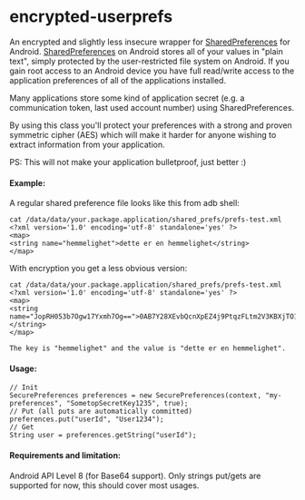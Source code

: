 encrypted-userprefs
===================

An encrypted and slightly less insecure wrapper for [SharedPreferences](http://developer.android.com/reference/android/content/SharedPreferences.html) for Android. 
[SharedPreferences](http://developer.android.com/reference/android/content/SharedPreferences.html) on Android stores all of your values in "plain text", simply protected by the user-restricted file system on Android.
If you gain root access to an Android device you have full read/write access to the application preferences of all of the applications installed.

Many applications store some kind of application secret (e.g. a communication token, last used account number) using SharedPreferences. 

By using this class you'll protect your preferences with a strong and proven symmetric cipher (AES) which will make it harder for anyone wishing to extract information from your application. 

PS: This will not make your application bulletproof, just better :)

#### Example:
A regular shared preference file looks like this from adb shell:

    cat /data/data/your.package.application/shared_prefs/prefs-test.xml
    <?xml version='1.0' encoding='utf-8' standalone='yes' ?>
    <map>
    <string name="hemmelighet">dette er en hemmelighet</string>
    </map>
    
With encryption you get a less obvious version:

	cat /data/data/your.package.application/shared_prefs/prefs-test.xml
    <?xml version='1.0' encoding='utf-8' standalone='yes' ?>
    <map>
    <string name="JopRH053b7Ogw17Yxmh7Og==">0AB7Y28XEvbQcnXpEZ4j9PtqzFLtm2V3KBXjTO1V704=</string>
    </map>

    The key is "hemmelighet" and the value is "dette er en hemmelighet".

#### Usage:
	// Init
    SecurePreferences preferences = new SecurePreferences(context, "my-preferences", "SometopSecretKey1235", true);
    // Put (all puts are automatically committed)
    preferences.put("userId", "User1234");
    // Get
    String user = preferences.getString("userId");
    
#### Requirements and limitation:
Android API Level 8 (for Base64 support).
Only strings put/gets are supported for now, this should cover most usages.